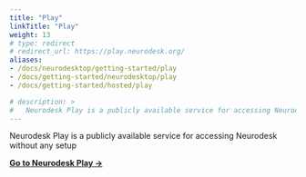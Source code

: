 ```yaml
---
title: "Play"
linkTitle: "Play"
weight: 13
# type: redirect
# redirect_url: https://play.neurodesk.org/
aliases:
- /docs/neurodesktop/getting-started/play
- /docs/getting-started/neurodesktop/play
- /docs/getting-started/hosted/play

# description: >
#   Neurodesk Play is a publicly available service for accessing Neurodesk without any setup
---
```


Neurodesk Play is a publicly available service for accessing Neurodesk without any setup

**<a href="https://play.neurodesk.org/" target="_blank" rel="noopener noreferrer">Go to Neurodesk Play &rarr;</a>**